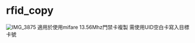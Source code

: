 # rfid_copy
![IMG_3875](https://github.com/wayneouow/rfid_copy/assets/82707606/b6ab7696-0c1b-4909-a619-90ce9d21e418)
適用於使用mifare 13.56Mhz門禁卡複製
需使用UID空白卡寫入目標卡號
